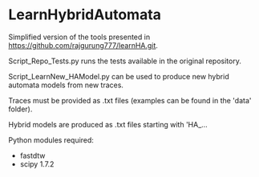 # LearnHybridAutomata
Simplified version of the tools presented in https://github.com/rajgurung777/learnHA.git.

Script_Repo_Tests.py runs the tests available in the original repository.

Script_LearnNew_HAModel.py can be used to produce new hybrid automata models from new traces.

Traces must be provided as .txt files (examples can be found in the 'data' folder).

Hybrid models are produced as .txt files starting with 'HA_...

Python modules required: 
- fastdtw
- scipy 1.7.2
